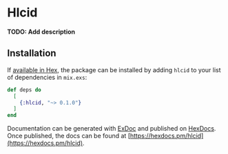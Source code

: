 # Hlcid

**TODO: Add description**

## Installation

If [available in Hex](https://hex.pm/docs/publish), the package can be installed
by adding `hlcid` to your list of dependencies in `mix.exs`:

```elixir
def deps do
  [
    {:hlcid, "~> 0.1.0"}
  ]
end
```

Documentation can be generated with [ExDoc](https://github.com/elixir-lang/ex_doc)
and published on [HexDocs](https://hexdocs.pm). Once published, the docs can
be found at [https://hexdocs.pm/hlcid](https://hexdocs.pm/hlcid).

